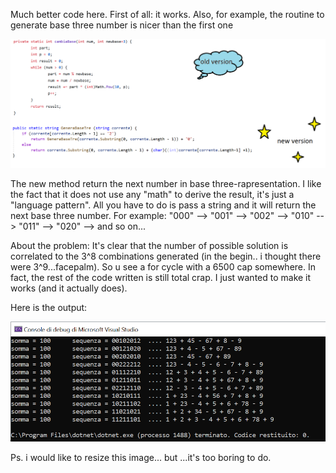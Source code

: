 Much better code here. 
First of all: it works.
Also, for example, the routine to generate base three number is nicer than the first one

![alt text](https://github.com/z374/100-sum/blob/master/7-July/numeribase.png)

The new method return the next number in base three-rapresentation. I like the fact that it does not use any "math" to derive the result, it's just a "language pattern". All you have to do is pass a string and it will return the next base three number. For example:
"000" --> "001" --> "002" --> "010" --> "011" --> "020" --> and so on...

About the problem: It's clear that the number of possible solution is correlated to the 3^8 combinations generated (in the begin.. i thought there were 3^9...facepalm). So u see a for cycle with a 6500 cap somewhere. In fact, the rest of the code written is still total crap. I just wanted to make it works (and it actually does).


Here is the output:

![alt text](https://github.com/z374/100-sum/blob/master/7-July/somme.png)

Ps. i would like to resize this image... but ...it's too boring to do.

